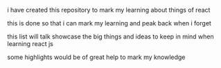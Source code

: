 i have created this repository to mark my learning about things of react

this is done so that i can mark my learning and peak back when i forget

this list will talk showcase the big things and ideas to keep in mind when learning react js

some highlights would be of great help to mark my knowledge